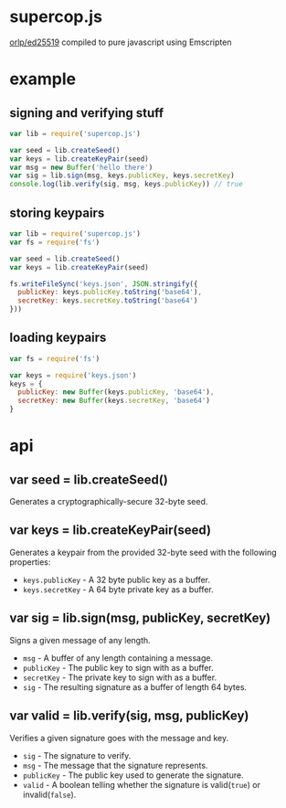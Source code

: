 # supercop.js
[orlp/ed25519](https://github.com/orlp/ed25519) compiled to pure javascript using Emscripten

# example
## signing and verifying stuff
``` javascript
var lib = require('supercop.js')

var seed = lib.createSeed()
var keys = lib.createKeyPair(seed)
var msg = new Buffer('hello there')
var sig = lib.sign(msg, keys.publicKey, keys.secretKey)
console.log(lib.verify(sig, msg, keys.publicKey)) // true
```

## storing keypairs
``` javascript
var lib = require('supercop.js')
var fs = require('fs')

var seed = lib.createSeed()
var keys = lib.createKeyPair(seed)

fs.writeFileSync('keys.json', JSON.stringify({
  publicKey: keys.publicKey.toString('base64'),
  secretKey: keys.secretKey.toString('base64')
}))
```

## loading keypairs
``` javascript
var fs = require('fs')

var keys = require('keys.json')
keys = {
  publicKey: new Buffer(keys.publicKey, 'base64'),
  secretKey: new Buffer(keys.secretKey, 'base64')
}
```

# api
## var seed = lib.createSeed()
Generates a cryptographically-secure 32-byte seed.

## var keys = lib.createKeyPair(seed)
Generates a keypair from the provided 32-byte seed with the following properties:
* `keys.publicKey` - A 32 byte public key as a buffer.
* `keys.secretKey` - A 64 byte private key as a buffer.

## var sig = lib.sign(msg, publicKey, secretKey)
Signs a given message of any length.
* `msg` - A buffer of any length containing a message.
* `publicKey` - The public key to sign with as a buffer.
* `secretKey` - The private key to sign with as a buffer.
* `sig` - The resulting signature as a buffer of length 64 bytes.

## var valid = lib.verify(sig, msg, publicKey)
Verifies a given signature goes with the message and key.
* `sig` - The signature to verify.
* `msg` - The message that the signature represents.
* `publicKey` - The public key used to generate the signature.
* `valid` - A boolean telling whether the signature is valid(`true`) or invalid(`false`).

